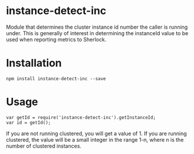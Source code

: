 instance-detect-inc
===================

Module that determines the cluster instance id number the caller is running under.
This is generally of interest in determining the instanceId value to be used when
reporting metrics to Sherlock. 

# Installation

```
npm install instance-detect-inc --save
```

# Usage

```
var getId = require('instance-detect-inc').getInstanceId;
var id = getId();
```

If you are not running clustered, you will get a value of 1.
If you are running clustered, the value will be a small integer
in the range 1-n, where n is the number of clustered instances.

